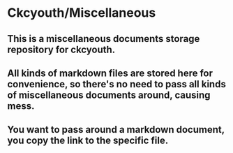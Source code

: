 # Ckcyouth/Miscellaneous

## This is a miscellaneous documents storage repository for ckcyouth.

## All kinds of markdown files are stored here for convenience, so there's no need to pass all kinds of miscellaneous documents around, causing mess.

## You want to pass around a markdown document, you copy the link to the specific file.

